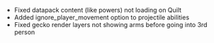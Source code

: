 - Fixed datapack content (like powers) not loading on Quilt
- Added ignore_player_movement option to projectile abilities
- Fixed gecko render layers not showing arms before going into 3rd person